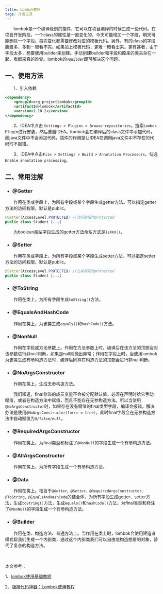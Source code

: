 ```yaml
---
title: Lombok教程
tags: 开发工具
---
```


    lombok是一个编译级别的插件，它可以在项目编译的时候生成一些代码。在项目开发阶段，一个class的属性是一直变化的，今天可能增加一个字段，明天可能删除一个字段。每次变化都需要修改对应的模板代码。另外，有的class的字段超级多，多到一眼看不完。如果加上模板代码，更难一眼看出来。更有甚者，由于字段太多，想要使用builder来创建。手动创建builder和字段和原来的类夹杂在一起，看起来真的难受。lombok的`@Builder`即可解决这个问题。

## 一、使用方法

　　1、引入依赖

```xml
<dependency>
    <groupId>org.projectlombok</groupId>
    <artifactId>lombok</artifactId>
    <version>1.18.2</version>
</dependency>
```

　　2、IDEA中点击 `Settings > Plugins > Browse repositories`，搜索`Lombok Plugin`进行安装，然后重启IDEA。lombok会在编译后的class文件中添加代码，而java文件中不会添加代码，插件的作用是让IDEA在调用java文件中不存在的代码时不报错。

　　3、IDEA中点击`File > Settings > Build > Annotation Processors`，勾选`Enable annotation processing`。

## 二、常用注解

* ### @Getter

　　作用在类或字段上，为所有字段或某个字段生成getter方法。可以指定getter方法的访问权限，默认是public。

```java
@Getter(AccessLevel.PROTECTED) //访问权限为protected
public class Student {...}
```

　　为boolean类型字段生成的getter方法命名方式是`isXXX()`。

* ### @Setter

　　作用在类或字段上，为所有字段或某个字段生成setter方法。可以指定setter方法的访问权限，默认是public。

```java
@Setter(AccessLevel.PROTECTED) //访问权限为protected
public class Student {...}
```

* ### @ToString

　　作用在类上，为所有字段生成`toString()`方法。

* ### @EqualsAndHashCode

　　作用在类上，为该类生成`equals()`和`hashCode()`方法。

* ### @NonNull

　　作用在字段或方法参数上。作用在方法参数上时，编译后在该方法的顶部会对该参数进行非null判断，如果是null则抛出异常；作用在字段上时，当使用lombok为该类生成有参构造方法时，编译后同样在构造方法的顶部会进行非null判断。

* ### @NoArgsConstructor

　　作用在类上，生成无参构造方法。

　　我们知道，final修饰的成员变量不会被分配默认值，必须在声明时给它手动赋值，或者在构造方法中赋值，而且不能存在无参构造方法。所以当使用`@NoArgsConstructor`时，如果存在没有赋值的final类型字段，编译会报错。解决办法是使用``@NoArgsConstructor(force = true)``，此时final字段会在无参构造方法中自动赋值为`0/false/null`。

* ### @RequiredArgsConstructor

　　作用在类上，为final类型和标注了`@NonNull`的字段生成一个有参构造方法。

* ### @AllArgsConstructor

　　作用在类上，为所有字段生成一个有参构造方法。

* ### @Data

　　作用在类上，相当于`@Getter、@Setter、@RequiredArgsConstructor、@ToString、@EqualsAndHashCode`的结合体，为所有字段生成getter、setter方法，生成`toString()`方法，生成`equals()`和`hashCode()`方法，为final类型和标注了`@NonNull`的字段生成一个有参构造方法。

* ### @Builder

　　作用在类、构造方法、普通方法上。当作用在类上时，lombok会使用建造者模式帮我们生成一个内部类，通过这个内部类我们可以自由地构造想要的对象，替代了复杂的构造方法。

　　

本文参考：

1、[lombok使用基础教程](https://www.cnblogs.com/woshimrf/p/lombok-usage.html#gallery-1)

2、[极简代码神器：Lombok使用教程](https://juejin.cn/post/6844903960222892040#heading-0)
